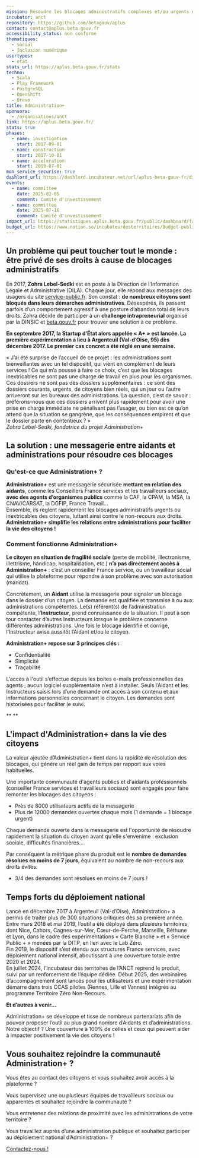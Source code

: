```yaml
---
mission: Résoudre les blocages administratifs complexes et/ou urgents des citoyens
incubator: anct
repository: https://github.com/betagouv/aplus
contact: contact@aplus.beta.gouv.fr
accessibility_status: non conforme
thematiques:
  - Social
  - Inclusion numérique
usertypes:
  - etat
stats_url: https://aplus.beta.gouv.fr/stats
techno:
  - Scala
  - Play Framework
  - PostgreSQL
  - OpenShift
  - Brevo
title: Administration+
sponsors:
  - /organisations/anct
link: https://aplus.beta.gouv.fr/
stats: true
phases:
  - name: investigation
    start: 2017-09-01
  - name: construction
    start: 2017-10-01
  - name: acceleration
    start: 2019-07-01
mon_service_securise: true
dashlord_url: https://dashlord.incubateur.net/url/aplus-beta-gouv-fr/disponibilite/
events:
  - name: committee
    date: 2025-02-05
    comment: Comité d'investissement
  - name: committee
    date: 2025-07-16
    comment: Comité d'investissement
impact_url: https://statistiques.aplus.beta.gouv.fr/public/dashboard/faca8f39-78f4-40df-aa9a-15ae19cca8a5
budget_url: https://www.notion.so/incubateurdesterritoires/Budget-public-d-Administration-1e4744bf03dd8022a62bd4970dfe174f
---
```

## Un problème qui peut toucher tout le monde : être privé de ses droits à cause de blocages administratifs

En 2017, **Zohra Lebel-Sedki** est en poste à la Direction de l’Information Légale et Administrative (DILA). Chaque jour, elle répond aux messages des usagers du site [service-public.fr](http://service-public.fr). Son constat : **de nombreux citoyens sont bloqués dans leurs démarches administratives**. Désespérés, ils passent parfois d’un comportement agressif à une posture d’abandon total de leurs droits. Zohra décide de participer à un **challenge intrapreneurial** organisé par la DINSIC et [beta.gouv.fr](http://beta.gouv.fr) pour trouver une solution à ce problème.

**En septembre 2017, la Startup d’État alors appelée « A+ » est lancée. La première expérimentation a lieu à Argenteuil (Val-d’Oise, 95) dès décembre 2017. Le premier cas concret a été réglé en une semaine.**

« J’ai été surprise de l’accueil de ce projet : les administrations sont bienveillantes avec un tel dispositif, qui vient en complément de leurs services ! Ce qui m’a poussé à faire ce choix, c’est que les blocages inextricables ne sont pas une charge de travail en plus pour les organismes. Ces dossiers ne sont pas des dossiers supplémentaires : ce sont des dossiers courants, urgents, de citoyens bien réels, qui un jour ou l’autre arriveront sur les bureaux des administrations. La question, c’est de savoir : préférons-nous que ces dossiers arrivent plus rapidement pour avoir une prise en charge immédiate ne pénalisant pas l’usager, ou bien est ce qu’on attend que la situation se gangrène, que les conséquences empirent et que le dossier parte en contentieux ? »\
*Zohra Lebel-Sedki, fondatrice du projet Administration+*



## La solution : une messagerie entre aidants et administrations pour résoudre ces blocages

### Qu'est-ce que Administration+ ?

**Administration+** est une messagerie sécurisée **mettant en relation des aidants**, comme les Conseillers France services et les travailleurs sociaux, **avec des agents d’organismes publics** comme la CAF, la CPAM, la MSA, la CNAV/CARSAT, la DGFIP, France Travail...\
Ensemble, ils règlent rapidement les blocages administratifs urgents ou inextricables des citoyens, luttant ainsi contre le non-recours aux droits.\
**Administration+ simplifie les relations entre administrations pour faciliter la vie des citoyens !**

### Comment fonctionne Administration+

**Le citoyen en situation de fragilité sociale** (perte de mobilité, illectronisme, illettrisme, handicap, hospitalisation, etc.) **n’a pas directement accès à Administration+** : c’est un conseiller France service, ou un travailleur social qui utilise la plateforme pour répondre à son problème avec son autorisation (mandat).

Concrètement, un **Aidant** utilise la messagerie pour signaler un blocage dans le dossier d’un citoyen. La demande est qualifiée et transmise à ou aux administrations compétentes. Le(s) référent(s) de l’administration compétente, l’**Instructeur**, prend connaissance de la situation. Il peut à son tour contacter d’autres Instructeurs lorsque le problème concerne différentes administrations. Une fois le blocage identifié et corrigé, l’Instructeur avise aussitôt l’Aidant et/ou le citoyen.

**Administration+ repose sur 3 principes clés :**

*   Confidentialité
*   Simplicité
*   Traçabilité

L’accès à l'outil s’effectue depuis les boites e-mails professionnelles des agents ; aucun logiciel supplémentaire n’est à installer. Seuls l’Aidant et les Instructeurs saisis lors d’une demande ont accès à son contenu et aux informations personnelles concernant le citoyen. Les demandes sont historisées pour faciliter le suivi.

** **


## L'impact d'Administration+ dans la vie des citoyens

La valeur ajoutée d’Administration+ tient dans la rapidité de résolution des blocages, qui génère un réel gain de temps par rapport aux voies habituelles.

Une importante communauté d'agents publics et d'aidants professionnels (conseiller France services et travailleurs sociaux) sont engagés pour faire remonter les blocages des citoyens :

*   Près de 8000 utilisateurs actifs de la messagerie
*   Plus de 12000 demandes ouvertes chaque mois (1 demande = 1 blocage urgent)

Chaque demande ouverte dans la messagerie est l'opportunité de résoudre rapidement la situation du citoyen avant qu'elle s'envenime : exclusion sociale, difficultés financières...

Par conséquent la métrique phare du produit est le **nombre de demandes résolues en moins de 7 jours**, équivalent au nombre de non-recours aux droits évités.

*   3/4 des demandes sont résolues en moins de 7 jours !

## Temps forts du déploiement national

Lancé en décembre 2017 à Argenteuil (Val-d’Oise), Administration+ a permis de traiter plus de 300 situations critiques dès sa première année.\
Entre mars 2018 et mai 2019, l’outil a été déployé dans plusieurs territoires, dont Nice, Cahors, Cagnes-sur-Mer, Cœur-de-Perche, Marseille, Béthune et Lyon, dans le cadre des expérimentations « Carte Blanche » et « Service Public + » menées par la DITP, en lien avec le Lab Zéro.\
Fin 2019, le dispositif s’est étendu aux structures France services, avec déploiement national intensif, aboutissant à une couverture totale entre 2020 et 2024.\
En juillet 2024, l’Incubateur des territoires de l’ANCT reprend le produit, suivi par un renforcement de l’équipe dédiée. Début 2025, des webinaires d’accompagnement sont lancés pour les utilisateurs et une expérimentation démarre dans trois CCAS pilotes (Rennes, Lille et Vannes) intégrés au programme Territoire Zéro Non-Recours.

**Et d’autres à venir…**

Administration+ se développe et tisse de nombreux partenariats afin de pouvoir proposer l’outil au plus grand nombre d’Aidants et d’administrations.\
Notre objectif ? Une couverture à 100% de celles et ceux qui peuvent aider à impacter positivement la vie des citoyens !


## **Vous souhaitez rejoindre la communauté Administration+ ?**

Vous êtes au contact des citoyens et vous souhaitez avoir accès à la plateforme ?

Vous supervisez une ou plusieurs équipes de travailleurs sociaux ou apparentés et souhaitez rejoindre la communauté ?

Vous entretenez des relations de proximité avec les administrations de votre territoire ?

Vous travaillez auprès d’une administration publique et souhaitez participer au déploiement national d’Administration+ ?

[Contactez-nous !](mailto:contact@aplus.beta.gouv.fr?subject=Contact%20Site%20Beta%20Gouv)
